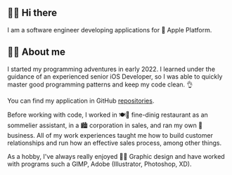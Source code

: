 ﻿## 👨‍🚀 Hi there
I am a software engineer developing applications for 📲 Apple Platform.
## 👨‍💻 About me
I started my programming adventures in early 2022. 
I learned under the guidance of an experienced senior iOS Developer, so I was able to quickly master good programming patterns and keep my code clean. 👌

You can find my application in GitHub [repositories](https://github.com/pkrasz?tab=repositories).

Before working with code, I worked in 🍽🍷 fine-dinig restaurant as an sommelier assistant, in a 🏙 corporation in sales, and ran my own 👔 business. 
All of my work experiences taught me how to build customer relationships and run how an effective sales process, among other things.

As a hobby, I've always really enjoyed 👨‍🎨 Graphic design and have worked with programs such a GIMP, Adobe (Illustrator, Photoshop, XD).
